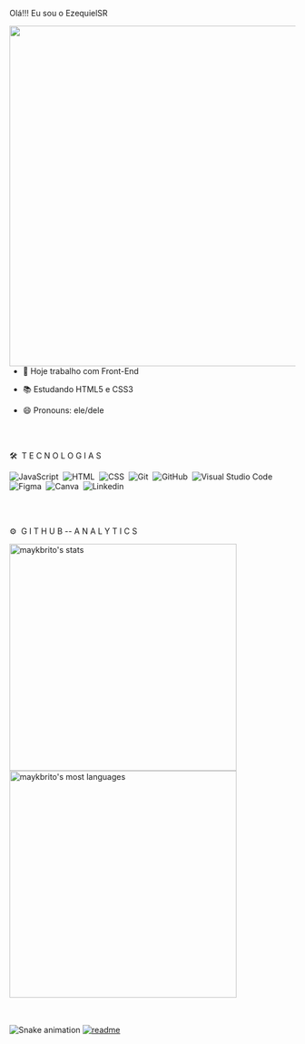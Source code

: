 Olá!!! Eu sou o EzequielSR 

<img align="right" height="600em" src="https://raw.githubusercontent.com/gist/EzequielSR/7f090b6c28413ebde5f2b10b3421a224/raw/1c1df020bd619a4364b20fec56a6153c64f5aadc/githubcard.svg">

- 🔭 Hoje trabalho com Front-End
- 📚 Estudando HTML5 e CSS3
- 😄 Pronouns: ele/dele
  
  <br><br>
  
 🛠 &nbsp;T E C N O L O G I A S

![JavaScript](https://img.shields.io/badge/-JavaScript-05122A?style=flat&logo=javascript)&nbsp;
![HTML](https://img.shields.io/badge/-HTML-05122A?style=flat&logo=HTML5)&nbsp;
![CSS](https://img.shields.io/badge/-CSS-05122A?style=flat&logo=CSS3&logoColor=1572B6)&nbsp;
![Git](https://img.shields.io/badge/-Git-05122A?style=flat&logo=git)&nbsp;
![GitHub](https://img.shields.io/badge/-GitHub-05122A?style=flat&logo=github)&nbsp;
![Visual Studio Code](https://img.shields.io/badge/-Visual%20Studio%20Code-05122A?style=flat&logo=visual-studio-code&logoColor=007ACC)&nbsp;
![Figma](https://img.shields.io/badge/-Figma-05122A?style=flat&logo=figma)&nbsp;
![Canva](https://img.shields.io/badge/-Canva-05122A?style=flat&logo=canva)&nbsp;
![Linkedin](https://img.shields.io/badge/-Linkedin-05122A?style=flat&logo=linkedin)&nbsp;

<br><br>

⚙️ &nbsp;G I T H U B -- A N A L Y T I C S

<p align="left">
<img width="400em" src="https://github-readme-stats.vercel.app/api?username=EzequielSR&show_icons=true&theme=gotham" alt="maykbrito's stats"/>
<img width="400em" src="https://github-readme-stats.vercel.app/api/top-langs/?username=EzequielSR&layout=compact&theme=gotham" alt="maykbrito's most languages"/>
</p>

<br><br>
![Snake animation](https://github.com/EzequielSR/EzequielSR/blob/output/github-contribution-grid-snake.svg)
[![readme](https://github-readme-stats.vercel.app/api/pin/?username=EzequielSR&repo=EzequielSR&theme=react)](https://github.com/EzequielSR/EzequielSR)
